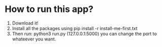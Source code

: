 # How to run this app?
1. Download it!
2. Install all the packages using pip install -r install-me-first.txt
3. Then run: python3 run.py (127.0.0.1:5000) you can change the port to whateever you want. 
